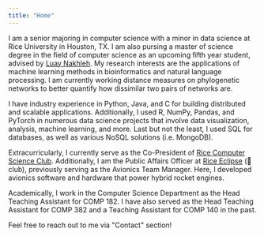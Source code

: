 ```yaml
---
title: "Home"
---
```

I am a senior majoring in computer science with a minor in data science at Rice University in Houston, TX. I am also pursing a master of science degree in the field of computer science as an upcoming fifth year student, advised by [Luay Nakhleh](https://www.cs.rice.edu/~nakhleh/). My research interests are the applications of machine learning methods in bioinformatics and natural language processing. I am currently working distance measures on phylogenetic networks to better quantify how dissimilar two pairs of networks are.

I have industry experience in Python, Java, and C for building distributed and scalable applications. Additionally, I used R, NumPy, Pandas, and PyTorch in numerous data science projects that involve data visualization, analysis, machine learning, and more. Last but not the least, I used SQL for databases, as well as various NoSQL solutions (i.e. MongoDB).

Extracurricularly, I currently serve as the Co-President of [Rice Computer Science Club](https://csclub.rice.edu/). Additionally, I am the Public Affairs Officer at [Rice Eclipse](http://eclipse.rice.edu/) (:rocket: club), previously serving as the Avionics Team Manager. Here, I developed avionics software and hardware that power hybrid rocket engines.

Academically, I work in the Computer Science Department as the Head Teaching Assistant for COMP 182. I have also served as the Head Teaching Assistant for COMP 382 and a Teaching Assistant for COMP 140 in the past.

Feel free to reach out to me via "Contact" section!